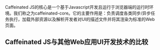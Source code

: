 Caffeinated JS的核心是一个基于Javascript开发且运行于浏览器端的运行时环境。我们称之为caffeinated-core。它的主要作用是：负责调度各类同步/异步任务执行，加载外部资源以及解析开发者对UI的描述文件并将其渲染为标准的Web页面。

## Caffeinated JS与其他Web应用UI开发技术的比较